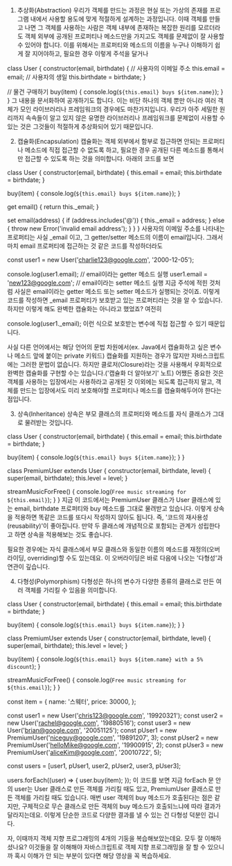 1. 추상화(Abstraction)
우리가 객체를 만드는 과정은 현실 또는 가상의 존재를 프로그램 내에서 사용할 용도에 맞게 적절하게 설계하는 과정입니다. 이때 객체를 만들고 나면 그 객체를 사용하는 사람은 객체 내부에 존재하는 복잡한 원리를 모르더라도 객체 외부에 공개된 프로퍼티나 메소드만을 가지고도 객체를 문제없이 잘 사용할 수 있어야 합니다. 이를 위해서는 프로퍼티와 메소드의 이름을 누구나 이해하기 쉽게 잘 지어야하고, 필요한 경우 이렇게 주석을 달거나

class User {
  constructor(email, birthdate) {
    // 사용자의 이메일 주소
    this.email = email;
    // 사용자의 생일
    this.birthdate = birthdate;
  }

  // 물건 구매하기
  buy(item) {
    console.log(`${this.email} buys ${item.name}`);
  }
}
그 내용을 문서화하여 공개하기도 합니다. 이는 비단 하나의 객체 뿐만 아니라 여러 객체가 모인 라이브러리나 프레임워크의 경우에도 마찬가지입니다. 우리가 아주 세밀한 원리까지 속속들이 알고 있지 않은 유명한 라이브러리나 프레임워크를 문제없이 사용할 수 있는 것은 그것들이 적절하게 추상화되어 있기 때문입니다.

2. 캡슐화(Encapsulation)
캡슐화는 객체 외부에서 함부로 접근하면 안되는 프로퍼티나 메소드에 직접 접근할 수 없도록 하고, 필요한 경우 공개된 다른 메소드를 통해서만 접근할 수 있도록 하는 것을 의미합니다. 아래의 코드를 보면

class User {
  constructor(email, birthdate) {
    this.email = email;
    this.birthdate = birthdate;
  }

  buy(item) {
    console.log(`${this.email} buys ${item.name}`);
  }

  get email() {
    return this._email;
  }

  set email(address) {
    if (address.includes('@')) {
      this._email = address;
    } else {
      throw new Error('invalid email address');
    }
  }
}
사용자의 이메일 주소를 나타내는 프로퍼티는 사실 _email 이고, 그 getter/setter 메소드의 이름이 email입니다. 그래서 마치 email 프로퍼티에 접근하는 것 같은 코드를 작성하더라도

const user1 = new User('charlie123@google.com', '2000-12-05');

console.log(user1.email); // email이라는 getter 메소드 실행 
user1.email = 'new123@google.com'; // email이라는 setter 메소드 실행
지금 주석에 적힌 것처럼 사실은 email이라는 getter 메소드 또는 setter 메소드가 실행되는 것이죠. 이렇게 코드를 작성하면 _email 프로퍼티가 보호받고 있는 프로퍼티라는 것을 알 수 있습니다. 하지만 이렇게 해도 완벽한 캡슐화는 아니라고 했었죠? 여전히

console.log(user1._email);
이런 식으로 보호받는 변수에 직접 접근할 수 있기 때문입니다.

사실 다른 언어에서는 해당 언어의 문법 차원에서(ex. Java에서 캡슐화하고 싶은 변수나 메소드 앞에 붙이는 private 키워드) 캡슐화를 지원하는 경우가 많지만 자바스크립트에는 그러한 문법이 없습니다. 하지만 클로저(Closure)라는 것을 사용해서 우회적으로 완벽한 캡슐화를 구현할 수는 있습니다.('캡슐화 더 알아보기' 노트) 어쨌든 중요한 것은 객체를 사용하는 입장에서는 사용하라고 공개된 것 이외에는 되도록 접근하지 말고, 객체를 만드는 입장에서도 미리 보호해야할 프로퍼티나 메소드를 캡슐화해두어야 한다는 점입니다.

3. 상속(Inheritance)
상속은 부모 클래스의 프로퍼티와 메소드를 자식 클래스가 그대로 물려받는 것입니다.

class User {
  constructor(email, birthdate) {
    this.email = email;
    this.birthdate = birthdate;
  }

  buy(item) {
    console.log(`${this.email} buys ${item.name}`);
  }
} 

class PremiumUser extends User {
  constructor(email, birthdate, level) {
    super(email, birthdate);
    this.level = level;
  }

  streamMusicForFree() {
    console.log(`Free music streaming for ${this.email}`);
  }
}
지금 이 코드에서는 PremiumUser 클래스가 User 클래스에 있는 email, birthdate 프로퍼티와 buy 메소드를 그대로 물려받고 있습니다. 이렇게 상속을 적용하면 똑같은 코드를 또다시 작성하지 않아도 됩니다. 즉, '코드의 재사용성(reusability)'이 좋아집니다. 만약 두 클래스에 개념적으로 포함되는 관계가 성립한다고 하면 상속을 적용해보는 것도 좋습니다.

필요한 경우에는 자식 클래스에서 부모 클래스와 동일한 이름의 메소드를 재정의(오버라이딩, overriding)할 수도 있는데요. 이 오버라이딩은 바로 다음에 나오는 '다형성'과 연관이 깊습니다.

4. 다형성(Polymorphism)
다형성은 하나의 변수가 다양한 종류의 클래스로 만든 여러 객체를 가리킬 수 있음을 의미합니다.

class User {
  constructor(email, birthdate) {
    this.email = email;
    this.birthdate = birthdate;
  }

  buy(item) {
    console.log(`${this.email} buys ${item.name}`);
  }
} 

class PremiumUser extends User {
  constructor(email, birthdate, level) {
    super(email, birthdate);
    this.level = level;
  }

  buy(item) {
    console.log(`${this.email} buys ${item.name} with a 5% discount`);
  }

  streamMusicForFree() {
    console.log(`Free music streaming for ${this.email}`);
  }
}

const item = { 
  name: '스웨터', 
  price: 30000, 
};

const user1 = new User('chris123@google.com', '19920321');
const user2 = new User('rachel@google.com', '19880516');
const user3 = new User('brian@google.com', '20051125');
const pUser1 = new PremiumUser('niceguy@google.com', '19891207', 3);
const pUser2 = new PremiumUser('helloMike@google.com', '19900915', 2);
const pUser3 = new PremiumUser('aliceKim@google.com', '20010722', 5);

const users = [user1, pUser1, user2, pUser2, user3, pUser3];

users.forEach((user) => {
  user.buy(item);
});
이 코드를 보면 지금 forEach 문 안의 user는 User 클래스로 만든 객체를 가리킬 때도 있고, PremiumUser 클래스로 만든 객체를 가리킬 때도 있습니다. 매번 user 객체의 buy 메소드가 호출된다는 점은 같지만, 구체적으로 무슨 클래스로 만든 객체의 buy 메소드가 호출되느냐에 따라 결과가 달라지는데요. 이렇게 단순한 코드로 다양한 결과를 낼 수 있는 건 다형성 덕분인 겁니다.

자, 이때까지 객체 지향 프로그래밍의 4개의 기둥을 복습해보았는데요. 모두 잘 이해하셨나요? 이것들을 잘 이해해야 자바스크립트로 객체 지향 프로그래밍을 잘 할 수 있으니까 혹시 이해가 안 되는 부분이 있다면 해당 영상을 꼭 복습하세요.
